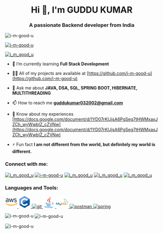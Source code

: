 <h1 align="center">Hi 👋, I'm GUDDU KUMAR</h1>
<h3 align="center">A passionate Backend developer from India</h3>

<p align="left"> <img src="https://komarev.com/ghpvc/?username=i-m-good-u&label=Profile%20views&color=0e75b6&style=flat" alt="i-m-good-u" /> </p>

<p align="left"> <a href="https://github.com/ryo-ma/github-profile-trophy"><img src="https://github-profile-trophy.vercel.app/?username=i-m-good-u" alt="i-m-good-u" /></a> </p>

<p align="left"> <a href="https://twitter.com/i_m_good_u" target="blank"><img src="https://img.shields.io/twitter/follow/i_m_good_u?logo=twitter&style=for-the-badge" alt="i_m_good_u" /></a> </p>

- 🌱 I’m currently learning **Full Stack Development**

- 👨‍💻 All of my projects are available at [https://github.com/i-m-good-u](https://github.com/i-m-good-u)

- 💬 Ask me about **JAVA, DSA, SQL, SPRING BOOT, HIBERNATE, MULTITHREADING**

- 📫 How to reach me **guddukumar032002@gmail.com**

- 📄 Know about my experiences [https://docs.google.com/document/d/1YD07rKIJjsA6PgSeg7tHWMxaxJZCh_wyWwbIZ_cZVNw](https://docs.google.com/document/d/1YD07rKIJjsA6PgSeg7tHWMxaxJZCh_wyWwbIZ_cZVNw)

- ⚡ Fun fact **I am not different from the world, but definitely my world is different.**

<h3 align="left">Connect with me:</h3>
<p align="left">
<a href="https://twitter.com/i_m_good_u" target="blank"><img align="center" src="https://raw.githubusercontent.com/rahuldkjain/github-profile-readme-generator/master/src/images/icons/Social/twitter.svg" alt="i_m_good_u" height="30" width="40" /></a>
<a href="https://linkedin.com/in/i-m-good-u" target="blank"><img align="center" src="https://raw.githubusercontent.com/rahuldkjain/github-profile-readme-generator/master/src/images/icons/Social/linked-in-alt.svg" alt="i-m-good-u" height="30" width="40" /></a>
<a href="https://instagram.com/i_m_good_u" target="blank"><img align="center" src="https://raw.githubusercontent.com/rahuldkjain/github-profile-readme-generator/master/src/images/icons/Social/instagram.svg" alt="i_m_good_u" height="30" width="40" /></a>
<a href="https://www.hackerrank.com/i_m_good_u" target="blank"><img align="center" src="https://raw.githubusercontent.com/rahuldkjain/github-profile-readme-generator/master/src/images/icons/Social/hackerrank.svg" alt="i_m_good_u" height="30" width="40" /></a>
<a href="https://www.leetcode.com/i_m_good_u" target="blank"><img align="center" src="https://raw.githubusercontent.com/rahuldkjain/github-profile-readme-generator/master/src/images/icons/Social/leet-code.svg" alt="i_m_good_u" height="30" width="40" /></a>
</p>

<h3 align="left">Languages and Tools:</h3>
<p align="left"> <a href="https://aws.amazon.com" target="_blank" rel="noreferrer"> <img src="https://raw.githubusercontent.com/devicons/devicon/master/icons/amazonwebservices/amazonwebservices-original-wordmark.svg" alt="aws" width="40" height="40"/> </a> <a href="https://www.cprogramming.com/" target="_blank" rel="noreferrer"> <img src="https://raw.githubusercontent.com/devicons/devicon/master/icons/c/c-original.svg" alt="c" width="40" height="40"/> </a> <a href="https://git-scm.com/" target="_blank" rel="noreferrer"> <img src="https://www.vectorlogo.zone/logos/git-scm/git-scm-icon.svg" alt="git" width="40" height="40"/> </a> <a href="https://www.java.com" target="_blank" rel="noreferrer"> <img src="https://raw.githubusercontent.com/devicons/devicon/master/icons/java/java-original.svg" alt="java" width="40" height="40"/> </a> <a href="https://www.mysql.com/" target="_blank" rel="noreferrer"> <img src="https://raw.githubusercontent.com/devicons/devicon/master/icons/mysql/mysql-original-wordmark.svg" alt="mysql" width="40" height="40"/> </a> <a href="https://postman.com" target="_blank" rel="noreferrer"> <img src="https://www.vectorlogo.zone/logos/getpostman/getpostman-icon.svg" alt="postman" width="40" height="40"/> </a> <a href="https://spring.io/" target="_blank" rel="noreferrer"> <img src="https://www.vectorlogo.zone/logos/springio/springio-icon.svg" alt="spring" width="40" height="40"/> </a> </p>

<p><img align="left" src="https://github-readme-stats.vercel.app/api/top-langs?username=i-m-good-u&show_icons=true&locale=en&layout=compact" alt="i-m-good-u" /></p>

<p>&nbsp;<img align="center" src="https://github-readme-stats.vercel.app/api?username=i-m-good-u&show_icons=true&locale=en" alt="i-m-good-u" /></p>

<p><img align="center" src="https://github-readme-streak-stats.herokuapp.com/?user=i-m-good-u&" alt="i-m-good-u" /></p>
